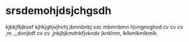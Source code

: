 # srsdemohjdsjchgsdh
kjbkjfbjksef
kjhkjghjvjhvhj
jbmnbnbj xxc 
mbmnbmn
hjvngnvghvd cv cv cv
,m .,,dvnjkdf
cv cv 
,jnkjbjkmdnkfjvkndv
jknklnm, lklkmlkmlkmlk
